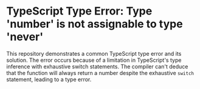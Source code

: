 # TypeScript Type Error: Type 'number' is not assignable to type 'never'

This repository demonstrates a common TypeScript type error and its solution. The error occurs because of a limitation in TypeScript's type inference with exhaustive switch statements.  The compiler can't deduce that the function will always return a number despite the exhaustive `switch` statement, leading to a type error.